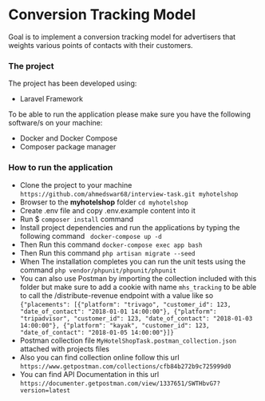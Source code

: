 # Conversion Tracking Model

Goal is to implement a conversion tracking model for advertisers that weights various points of contacts with their customers.

### The project

The project has been developed using:

- Laravel Framework

To be able to run the application please make sure you have the following software/s on your machine:

- Docker and Docker Compose
- Composer package manager
 
	  
### How to run the application

- Clone the project to your machine ```https://github.com/ahmedswar68/interview-task.git myhotelshop```
- Browser to the **myhotelshop** folder ```cd myhotelshop```
- Create .env file and copy .env.example content into it 
- Run $ ```composer install``` command
- Install project dependencies and run the applications by typing the following command ``` docker-compose up -d```
- Then Run this command ``` docker-compose exec app bash ```
- Then Run this command ``` php artisan migrate --seed ```
- When The installation completes you can run the unit tests using the command ```php vendor/phpunit/phpunit/phpunit```
- You can also use Postman by importing the collection included with this folder but make sure to add a cookie with name ```mhs_tracking``` to be able to call the /distribute-revenue endpoint 
    with a value like so ```{"placements": [{"platform": "trivago", "customer_id": 123, "date_of_contact": "2018-01-01 14:00:00"}, {"platform": "tripadvisor", "customer_id": 123, "date_of_contact": "2018-01-03 14:00:00"}, {"platform": "kayak", "customer_id": 123, "date_of_contact": "2018-01-05 14:00:00"}]}```
- Postman collection file ```MyHotelShopTask.postman_collection.json``` attached with projects files
- Also you can find collection online  follow this url ``` https://www.getpostman.com/collections/cfb84b272b9c725999d0 ```
- You can find API Documentation in this url ```https://documenter.getpostman.com/view/1337651/SWTHbvG7?version=latest```
